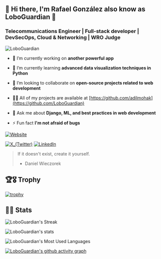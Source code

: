  ## 👋 Hi there, I'm Rafael González also know as LoboGuardian 🐺
### Telecommunications Engineer | Full-stack developer | DevSecOps, Cloud & Networking | WRO Judge

<p align="left"> <img src="https://komarev.com/ghpvc/?username=LoboGuardian&label=Profile%20views&Color=101010&style=solid" alt="LoboGuardian" /> </p>

<!-- #### Mobile developer | UI/UX Designer* -->
<!-- #### *AI Specialist | Data Scientist | -->


- 🔭 I’m currently working on **another powerful app**

- 🌱 I’m currently learning **advanced data visualization techniques in Python**

- 👯 I’m looking to collaborate on **open-source projects related to web development**

- 👨‍💻 All of my projects are available at [https://github.com/adilmohak](https://github.com/LoboGuardian)

- 💬 Ask me about **Django, ML, and best practices in web development**

- ⚡ Fun fact **I'm not afraid of bugs**

<!-- <p align="center"><a href="#"><img src="#" height="100%" width="100%" /></a></p> -->
[![Website](https://img.shields.io/badge/loboguardian.com-000000?style=for-the-badge&logo=About.me&logoColor=white&labelColor=101010)](https://loboguardian.github.io/)
<!-- [![Instagram](https://img.shields.io/badge/Instagram-E4405F?style=for-the-badge&logo=instagram&logoColor=white)](https://instagram.com/LoboGuardian_) -->
<!-- [![YouTube](https://img.shields.io/badge/html5-%23E34F26.svg?style=for-the-badge&logo=html5&logoColor=white&labelColor=101010)](https://www.youtube.com/@LoboGuardian) -->
[![X_(Twitter)](https://img.shields.io/badge/X_(Twitter)-000000?style=for-the-badge&logo=X&logoColor=white&labelColor=101010)](https://x.com/LoboGuardian_)
[![LinkedIn](https://img.shields.io/badge/linkedin-%230077B5.svg?style=for-the-badge&logo=linkedin&logoColor=white&labelColor=101010)](https://www.linkedin.com/in/gonzalezrbx/)

> If it doesn't exist, create it yourself.
> 
> - Daniel Wieczorek
 

<!-- 
💬 Ask me about Java, Spring, Python, Golang, Javascript, React, AWS, Docker

📄 Know about my experiences https://linkedin.com/in/gonzalezrbx
 -->
## 🏆🎖 Trophy 
[![trophy](https://github-profile-trophy.vercel.app/?username=loboguardian&row=2&column=6)](https://github.com/ryo-ma/github-profile-trophy)

## 🧮📝 Stats 
![LoboGuardian's Streak](https://github-readme-streak-stats.herokuapp.com/?user=loboguardian&theme=react&layout=compact&hide_border=true)

![LoboGuardian's stats](https://github-readme-stats.vercel.app/api?username=loboguardian&count_private=true&show_icons=true&theme=react)

![LoboGuardian's Most Used Languages](https://github-readme-stats.vercel.app/api/top-langs/?username=loboguardian&langs_count=15&theme=react&layout=compact&hide=)

[![LoboGuardian's github activity graph](https://github-readme-activity-graph.vercel.app/graph?username=loboguardian&theme=react)](https://github.com/ashutosh00710/github-readme-activity-graph)
<!-- https://github.com/ashutosh00710/github-readme-activity-graph -->

<!-- ### :zap: Recent Activity -->
<!-- https://github.com/jamesgeorge007/github-activity-readme -->
<!--START_SECTION:activity-->
<!-- 
1. 
2. 
3. 
4. 
5.  -->


<!--END_SECTION:activity-->

<!-- <img src="https://komarev.com/ghpvc/?username=loboguardian&label=Profile%20views&color=0e75b6&style=flat-square" alt="loboguardian profile view count" /></p> -->

